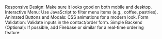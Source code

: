 Responsive Design: Make sure it looks good on both mobile and desktop.
Interactive Menu: Use JavaScript to filter menu items (e.g., coffee, pastries).
Animated Buttons and Modals: CSS animations for a modern look.
Form Validation: Validate inputs in the contact/order form.
Simple Backend (Optional): If possible, add Firebase or similar for a real-time ordering feature
